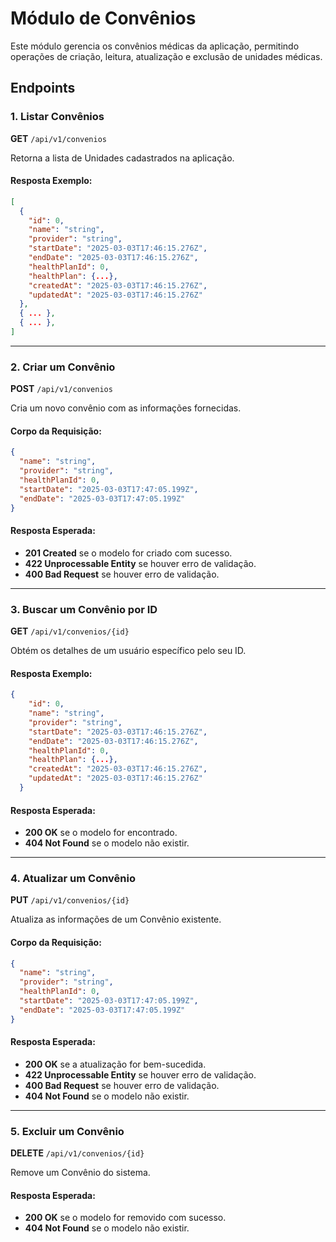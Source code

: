 # Módulo de Convênios

Este módulo gerencia os convênios médicas da aplicação, permitindo operações de criação, leitura, atualização e exclusão de unidades médicas.

## Endpoints

### 1. Listar Convênios

**GET** `/api/v1/convenios`

Retorna a lista de Unidades cadastrados na aplicação.

#### Resposta Exemplo:

```json
[
  {
    "id": 0,
    "name": "string",
    "provider": "string",
    "startDate": "2025-03-03T17:46:15.276Z",
    "endDate": "2025-03-03T17:46:15.276Z",
    "healthPlanId": 0,
    "healthPlan": {...},
    "createdAt": "2025-03-03T17:46:15.276Z",
    "updatedAt": "2025-03-03T17:46:15.276Z"
  },
  { ... },
  { ... },
]
```

---

### 2. Criar um Convênio

**POST** `/api/v1/convenios`

Cria um novo convênio com as informações fornecidas.

#### Corpo da Requisição:

```json
{
  "name": "string",
  "provider": "string",
  "healthPlanId": 0,
  "startDate": "2025-03-03T17:47:05.199Z",
  "endDate": "2025-03-03T17:47:05.199Z"
}
```

#### Resposta Esperada:
- **201 Created** se o modelo for criado com sucesso.
- **422 Unprocessable Entity** se houver erro de validação.
- **400 Bad Request** se houver erro de validação.

---

### 3. Buscar um Convênio por ID

**GET** `/api/v1/convenios/{id}`

Obtém os detalhes de um usuário específico pelo seu ID.

#### Resposta Exemplo:

```json
{
    "id": 0,
    "name": "string",
    "provider": "string",
    "startDate": "2025-03-03T17:46:15.276Z",
    "endDate": "2025-03-03T17:46:15.276Z",
    "healthPlanId": 0,
    "healthPlan": {...},
    "createdAt": "2025-03-03T17:46:15.276Z",
    "updatedAt": "2025-03-03T17:46:15.276Z"
  }
```

#### Resposta Esperada:
- **200 OK** se o modelo for encontrado.
- **404 Not Found** se o modelo não existir.

---

### 4. Atualizar um Convênio

**PUT** `/api/v1/convenios/{id}`

Atualiza as informações de um Convênio existente.

#### Corpo da Requisição:

```json
{
  "name": "string",
  "provider": "string",
  "healthPlanId": 0,
  "startDate": "2025-03-03T17:47:05.199Z",
  "endDate": "2025-03-03T17:47:05.199Z"
}
```

#### Resposta Esperada:
- **200 OK** se a atualização for bem-sucedida.
- **422 Unprocessable Entity** se houver erro de validação.
- **400 Bad Request** se houver erro de validação.
- **404 Not Found** se o modelo não existir.

---

### 5. Excluir um Convênio

**DELETE** `/api/v1/convenios/{id}`

Remove um Convênio do sistema.

#### Resposta Esperada:
- **200 OK** se o modelo for removido com sucesso.
- **404 Not Found** se o modelo não existir.


